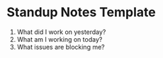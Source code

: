 # Standup Notes Template

1. What did I work on yesterday?
2. What am I working on today?
3. What issues are blocking me?